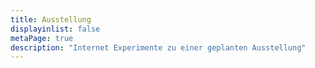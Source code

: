 ```yaml
---
title: Ausstellung
displayinlist: false
metaPage: true
description: "Internet Experimente zu einer geplanten Ausstellung"
---
```

